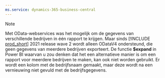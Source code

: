 ```yaml
---
ms.service: dynamics-365-business-central
---
```

> [!NOTE]
> Met OData-webservices was het mogelijk om de gegevens van verschillende bedrijven in één rapport te krijgen. Maar sinds [!INCLUDE [prod_short](prod_short.md)] 2021 release wave 2 wordt alleen ODataV4 ondersteund, die geen gegevens van meerdere bedrijven exporteert. De functie **$expand** in Power BI waarvan u zou denken dat het een alternatieve manier is om een rapport voor meerdere bedrijven te maken, kan ook niet worden gebruikt. Er wordt een kolom met de bedrijfsnaam gemaakt, maar deze wordt na een vernieuwing niet gevuld met de bedrijfsgegevens.